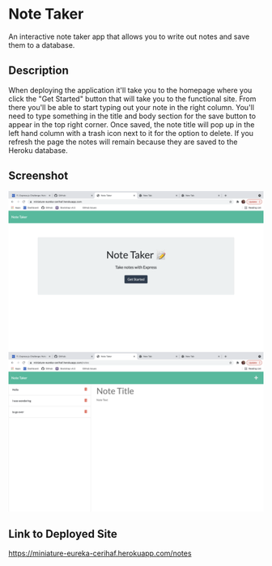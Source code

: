 # Note Taker

An interactive note taker app that allows you to write out notes and save them to a database.

## Description

When deploying the application it'll take you to the homepage where you click the "Get Started" button that will take you to the functional site. From there you'll be able to start typing out your note in the right column. You'll need to type something in the title and body section for the save button to appear in the top right corner. Once saved, the note title will pop up in the left hand column with a trash icon next to it for the option to delete. If you refresh the page the notes will remain because they are saved to the Heroku database.

## Screenshot

![Screenshot of deployed project](/public/assets/images/home-page.png)
![Screenshot of deployed project](/public/assets/images/notes.png)

## Link to Deployed Site

https://miniature-eureka-cerihaf.herokuapp.com/notes
